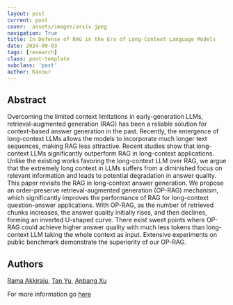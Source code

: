 ```yaml
---
layout: post
current: post
cover:  assets/images/arxiv.jpeg
navigation: True
title: In Defense of RAG in the Era of Long-Context Language Models
date: 2024-09-03
tags: [research]
class: post-template
subclass: 'post'
author: Kavour
---
```


<h2> Abstract </h2>

<p> Overcoming the limited context limitations in early-generation LLMs, retrieval-augmented generation (RAG) has been a reliable solution for context-based answer generation in the past. Recently, the emergence of long-context LLMs allows the models to incorporate much longer text sequences, making RAG less attractive. Recent studies show that long-context LLMs significantly outperform RAG in long-context applications. Unlike the existing works favoring the long-context LLM over RAG, we argue that the extremely long context in LLMs suffers from a diminished focus on relevant information and leads to potential degradation in answer quality. This paper revisits the RAG in long-context answer generation. We propose an order-preserve retrieval-augmented generation (OP-RAG) mechanism, which significantly improves the performance of RAG for long-context question-answer applications. With OP-RAG, as the number of retrieved chunks increases, the answer quality initially rises, and then declines, forming an inverted U-shaped curve. There exist sweet points where OP-RAG could achieve higher answer quality with much less tokens than long-context LLM taking the whole context as input. Extensive experiments on public benchmark demonstrate the superiority of our OP-RAG.</p>

<h2> Authors </h2>

<p> <a href="https://arxiv.org/search/cs?searchtype=author&amp;query=Akkiraju,+R">Rama Akkiraju</a>, <a href="https://arxiv.org/search/cs?searchtype=author&amp;query=Yu,+T">Tan Yu</a>, <a href="https://arxiv.org/search/cs?searchtype=author&amp;query=Xu,+A">Anbang Xu</a></p>

<p>For more information go <a href='https://arxiv.org/abs/2409.01666'>here</a></p>